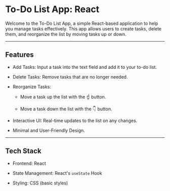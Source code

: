 # To-Do List App: React

Welcome to the To-Do List App, a simple React-based application to help you manage tasks effectively. This app allows users to create tasks, delete them, and reorganize the list by moving tasks up or down.

---

## Features

- Add Tasks: Input a task into the text field and add it to your to-do list.

- Delete Tasks: Remove tasks that are no longer needed.

- Reorganize Tasks:

  - Move a task up the list with the ☝️ button.

  - Move a task down the list with the 👇 button.

- Interactive UI: Real-time updates to the list on any changes.

- Minimal and User-Friendly Design.

---

## Tech Stack

- Frontend: React

- State Management: React's `useState` Hook

- Styling: CSS (basic styles)

